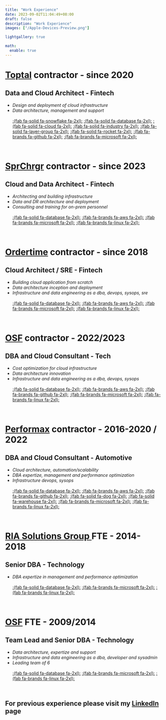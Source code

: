 ```yaml
---
title: "Work Experience"
date: 2023-09-02T11:04:49+08:00
draft: false
description: "Work Experience"
images: ["/Apple-Devices-Preview.png"]

lightgallery: true

math:
  enable: true
---
```



# **[Toptal](https://www.toptal.com/) contractor - since 2020** #

  ## Data and Cloud Architect - Fintech ##

- *Design and deployment of cloud infrastructure*
- *Data architecture, management and support* \
\
[:(fab fa-solid fa-snowflake  fa-2xl):](https://www.snowflake.com/en/) 
[:(fab fa-solid fa-database  fa-2xl):](https://www.microsoft.com/en-us/sql-server/)
[:(fab fa-solid fa-cloud  fa-2xl):](https://azure.microsoft.com/)
[:(fab fa-solid fa-industry  fa-2xl):](https://azure.microsoft.com/en-us/products/data-factory/)
[:(fab fa-solid fa-layer-group  fa-2xl):](https://www.databricks.com/)
[:(fab fa-solid fa-rocket  fa-2xl):](https://azure.microsoft.com/en-us/products/devops)
[:(fab fa-brands fa-github  fa-2xl):](https://www.github.com)
[:(fab fa-brands fa-microsoft  fa-2xl):](https://www.microsoft.com/en-us/windows-server)

&nbsp;


# **[SprChrgr](https://sprchrgr.com/) contractor - since 2023** #

## Cloud and Data Architect - Fintech ##

- *Architecting and building infrastructure*
- *Data and DR architecture and deployment* 
- *Consulting and training for on-prem personnel* \
\
[:(fab fa-solid fa-database  fa-2xl):](https://www.microsoft.com/en-us/sql-server/)
[:(fab fa-brands fa-aws  fa-2xl):](https://aws.amazon.com/)
[:(fab fa-brands fa-microsoft  fa-2xl):](https://www.microsoft.com/en-us/windows-server)
[:(fab fa-brands fa-linux  fa-2xl):](https://www.linux.org/)


&nbsp;


# **[Ordertime](https://ordertime.com/) contractor - since 2018** #

## Cloud Architect / SRE - Fintech ##

- *Building cloud application from scratch*
- *Data architecture inception and deployment* 
- *Infrastructure and data engineering as a dba, devops, sysops, sre* \
\
[:(fab fa-solid fa-database  fa-2xl):](https://www.microsoft.com/en-us/sql-server/)
[:(fab fa-brands fa-aws  fa-2xl):](https://aws.amazon.com/)
[:(fab fa-brands fa-microsoft  fa-2xl):](https://www.microsoft.com/en-us/windows-server)
[:(fab fa-brands fa-linux  fa-2xl):](https://www.linux.org/)


&nbsp;


# **[OSF](https://osf.digital/) contractor - 2022/2023** #

## DBA and Cloud Consultant - Tech ##

- *Cost optimization for cloud infrastructure*
- *Data architecture innovation* 
- *Infrastructure and data engineering as a dba, devops, sysops* \
\
[:(fab fa-solid fa-database  fa-2xl):](https://www.microsoft.com/en-us/sql-server/)
[:(fab fa-brands fa-aws  fa-2xl):](https://aws.amazon.com/)
[:(fab fa-brands fa-github  fa-2xl):](https://www.github.com)
[:(fab fa-brands fa-microsoft  fa-2xl):](https://www.microsoft.com/en-us/windows-server)
[:(fab fa-brands fa-linux  fa-2xl):](https://www.linux.org/)

&nbsp;


# **[Performax](https://iperformax.com/) contractor - 2016-2020 / 2022** #

## DBA and Cloud Consultant - Automotive ##

- *Cloud architecture, automation/scalability*
- *DBA expertize, management and performance optimization* 
- *Infrastructure devops, sysops* \
\
[:(fab fa-solid fa-database  fa-2xl):](https://www.microsoft.com/en-us/sql-server/)
[:(fab fa-brands fa-aws  fa-2xl):](https://aws.amazon.com/)
[:(fab fa-brands fa-github  fa-2xl):](https://www.github.com)
[:(fab fa-solid fa-dog  fa-2xl):](https://www.datadoghq.com/)
[:(fab fa-solid fa-warehouse  fa-2xl):](https://www.zadara.com/)
[:(fab fa-brands fa-microsoft  fa-2xl):](https://www.microsoft.com/en-us/windows-server)
[:(fab fa-brands fa-linux  fa-2xl):](https://www.linux.org/)

&nbsp;


# **[RIA Solutions Group ](https://riasolutionsgroup.com/) FTE - 2014- 2018** #

## Senior DBA - Technology ##

- *DBA expertize in management and performance optimization* \
\
[:(fab fa-solid fa-database  fa-2xl):](https://www.microsoft.com/en-us/sql-server/)
[:(fab fa-brands fa-microsoft  fa-2xl):](https://www.microsoft.com/en-us/windows-server)
[:(fab fa-brands fa-linux  fa-2xl):](https://www.linux.org/)

&nbsp;

# **[OSF](https://osf.digital/) FTE - 2009/2014** #

## Team Lead and Senior DBA - Technology ##

- *Data architecture, expertize and support* 
- *Infrastructure and data engineering as a dba, developer and sysadmin*
- *Leading team of 6* \
\
[:(fab fa-solid fa-database  fa-2xl):](https://www.microsoft.com/en-us/sql-server/)
[:(fab fa-brands fa-microsoft  fa-2xl):](https://www.microsoft.com/en-us/windows-server)
[:(fab fa-brands fa-linux  fa-2xl):](https://www.linux.org/)

&nbsp;

## **For previous experience please visit my [LinkedIn](https://www.linkedin.com/in/zgondeapaul/) page** ##
